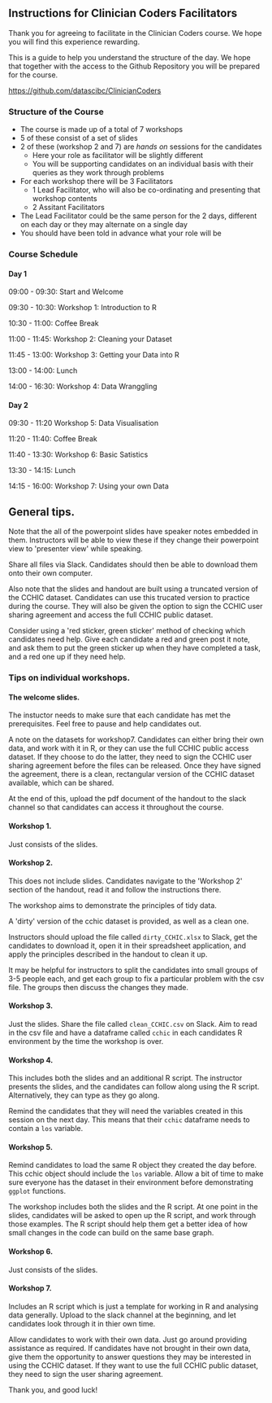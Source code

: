 ## Instructions for Clinician Coders Facilitators

Thank you for agreeing to facilitate in the Clinician Coders course. We hope you will find this experience rewarding.  
  
  
This is a guide to help you understand the structure of the day. We hope that together with the access to the Github Repository you will be prepared for the course. 

<https://github.com/datascibc/ClinicianCoders>

### Structure of the Course

- The course is made up of a total of 7 workshops
- 5 of these consist of a set of slides
- 2 of these (workshop 2 and 7) are *hands on* sessions for the candidates
    - Here your role as facilitator will be slightly different
    - You will be supporting candidates on an individual basis with their queries as they work through problems
- For each workshop there will be 3 Facilitators
    - 1 Lead Facilitator, who will also be co-ordinating and presenting that workshop contents
    - 2 Assitant Facilitators
- The Lead Facilitator could be the same person for the 2 days, different on each day or they may alternate on a single day
- You should have been told in advance what your role will be

### Course Schedule

#### Day 1

09:00 - 09:30:   Start and Welcome

09:30 - 10:30:   Workshop 1: Introduction to R

10:30 - 11:00:   Coffee Break

11:00 - 11:45:   Workshop 2: Cleaning your Dataset

11:45 - 13:00:   Workshop 3: Getting your Data into R

13:00 - 14:00:   Lunch

14:00 - 16:30:   Workshop 4: Data Wranggling

#### Day 2

09:30 - 11:20 Workshop 5: Data Visualisation

11:20 - 11:40:   Coffee Break

11:40 - 13:30:   Workshop 6: Basic Satistics

13:30 - 14:15:   Lunch

14:15 - 16:00:   Workshop 7: Using your own Data


## General tips.

Note that the all of the powerpoint slides have speaker notes embedded in them. Instructors will be able to view these if they change their powerpoint view to 'presenter view' while speaking.

Share all files via Slack. Candidates should then be able to download them onto their own computer. 

Also note that the slides and handout are built using a truncated version of the CCHIC dataset. Candidates can use this trucated version to practice during the course. They will also be given the option to sign the CCHIC user sharing agreement and access the full CCHIC public dataset.

Consider using a 'red sticker, green sticker' method of checking which candidates need help. Give each candidate a red and green post it note, and ask them to put the green sticker up when they have completed a task, and a red one up if they need help. 

### Tips on individual workshops.

#### The welcome slides.

The instuctor needs to make sure that each candidate has met the prerequisites. Feel free to pause and help candidates out.

A note on the datasets for workshop7. Candidates can either bring their own data, and work with it in R, or they can use the full CCHIC public access dataset. If they choose to do the latter, they need to sign the CCHIC user sharing agreement before the files can be released. Once they have signed the agreement, there is a clean, rectangular version of the CCHIC dataset available, which can be shared.

At the end of this, upload the pdf document of the handout to the slack channel so that candidates can access it throughout the course. 


#### Workshop 1. 

Just consists of the slides. 

#### Workshop 2.

This does not include slides. Candidates navigate to the 'Workshop 2' section of the handout, read it and follow the instructions there. 

The workshop aims to demonstrate the principles of tidy data. 

A 'dirty' version of the cchic dataset is provided, as well as a clean one. 

Instructors should upload the file called `dirty_CCHIC.xlsx` to Slack, get the candidates to download it, open it in their spreadsheet application, and apply the principles described in the handout to clean it up. 

It may be helpful for instructors to split the candidates into small groups of 3-5 people each, and get each group to fix a particular problem with the csv file. The groups then discuss the changes they made.

#### Workshop 3.

Just the slides. 
Share the file called `clean_CCHIC.csv` on Slack. Aim to read in the csv file and have a dataframe called `cchic` in each candidates R environment by the time the workshop is over. 

#### Workshop 4.

This includes both the slides and an additional R script. The instructor presents the slides, and the candidates can follow along using the R script. Alternatively, they can type as they go along. 

Remind the candidates that they will need the variables created in this session on the next day. This means that their `cchic` dataframe needs to contain a `los` variable. 

#### Workshop 5.

Remind candidates to load the same R object they created the day before. This cchic object should include the `los` variable. Allow a bit of time to make sure everyone has the dataset in their environment before demonstrating `ggplot` functions. 

The workshop includes both the slides and the R script. At one point in the slides, candidates will be asked to open up the R script, and work through those examples. The R script should help them get a better idea of how small changes in the code can build on the same base graph. 

#### Workshop 6.

Just consists of the slides.

#### Workshop 7.

Includes an R script which is just a template for working in R and analysing data generally. Upload to the slack channel at the beginning, and let candidates look through it in thier own time.

Allow candidates to work with their own data. Just go around providing assistance as required. If candidates have not brought in their own data, give them the opportunity to answer questions they may be interested in using the CCHIC dataset. If they want to use the full CCHIC public dataset, they need to sign the user sharing agreement.


Thank you, and good luck!

